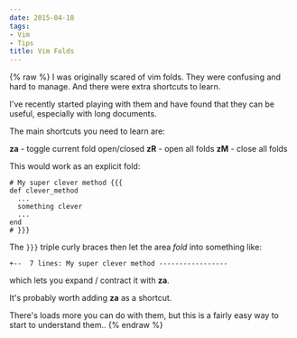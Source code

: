 ```yaml
---
date: 2015-04-18
tags:
- Vim
- Tips
title: Vim Folds
---
```


{% raw %}
I was originally scared of vim folds. They were confusing and hard to manage. And there were extra shortcuts to learn.

I've recently started playing with them and have found that they can be useful, especially with long documents.

The main shortcuts you need to learn are:

**za**  -  toggle current fold open/closed
**zR**  -  open all folds
**zM**  -  close all folds

This would work as an explicit fold:

    # My super clever method {{{
    def clever_method
      ...
      something clever
      ...
    end
    # }}}

The `}}}` triple curly braces then let the area *fold* into something like:

    +--  7 lines: My super clever method -----------------

which lets you expand / contract it with **za**.

It's probably worth adding **za** as a shortcut.

There's loads more you can do with them, but this is a fairly easy way to start to understand them..
{% endraw %}
